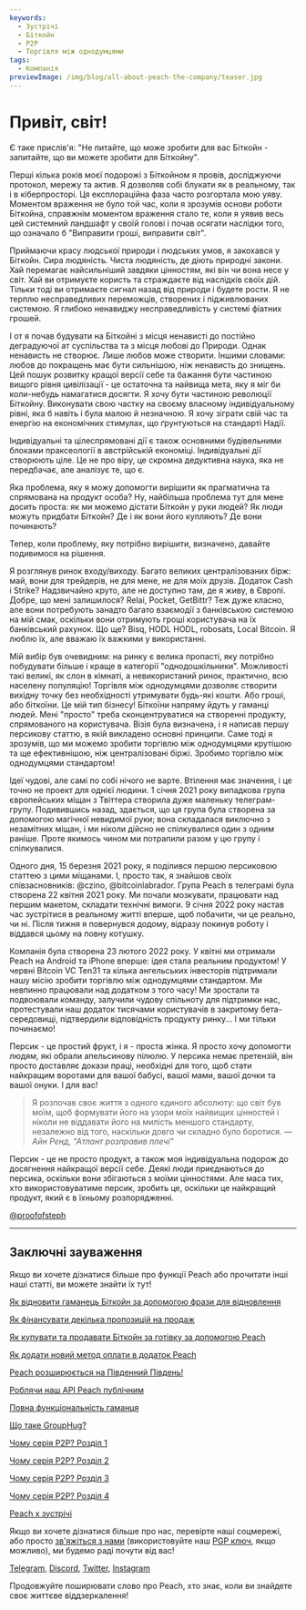 ```yaml
---
keywords:
  - Зустрічі
  - Біткойн
  - P2P
  - Торгівля між однодумцями
tags:
  - Компанія
previewImage: /img/blog/all-about-peach-the-company/teaser.jpg
---
```


# Привіт, світ!

Є таке прислів'я: "Не питайте, що може зробити для вас Біткойн - запитайте, що ви можете зробити для Біткойну".

Перші кілька років моєї подорожі з Біткойном я провів, досліджуючи протокол, мережу та актив. Я дозволяв собі блукати як в реальному, так і в кіберпросторі. Ця експлораційна фаза часто розгортала мою уяву. Моментом враження не було той час, коли я зрозумів основи роботи Біткойна, справжнім моментом враження стало те, коли я уявив весь цей системний ландшафт у своїй голові і почав осягати наслідки того, що означало б "Виправити гроші, виправити світ".

Приймаючи красу людської природи і людських умов, я закохався у Біткойн. Сира людяність. Чиста людяність, де діють природні закони. Хай перемагає найсильніший завдяки цінностям, які він чи вона несе у світ. Хай ви отримуєте користь та страждаєте від наслідків своїх дій. Тільки тоді ви отримаєте сигнал назад від природи і будете рости. Я не терплю несправедливих переможців, створених і підживлюваних системою. Я глибоко ненавиджу несправедливість у системі фіатних грошей.

І от я почав будувати на Біткойні з місця ненависті до постійно деградуючої ат суспільства та з місця любові до Природи. Однак ненависть не створює. Лише любов може створити. Іншими словами: любов до покращень має бути сильнішою, ніж ненависть до знищень. Цей пошук розвитку кращої версії себе та бажання бути частиною вищого рівня цивілізації - це остаточна та найвища мета, яку я міг би коли-небудь намагатися досягти. Я хочу бути частиною революції Біткойну. Виконувати свою частку на своєму власному індивідуальному рівні, яка б навіть і була малою й незначною. Я хочу зіграти свій час та енергію на економічних стимулах, що ґрунтуються на стандарті Надії.

Індивідуальні та цілеспрямовані дії є також основними будівельними блоками праксеології в австрійській економіці. Індивідуальні дії створюють ціле. Це не про віру, це скромна дедуктивна наука, яка не передбачає, але аналізує те, що є.

Яка проблема, яку я можу допомогти вирішити як прагматична та спрямована на продукт особа? Ну, найбільша проблема тут для мене досить проста: як ми можемо дістати Біткойн у руки людей? Як люди можуть придбати Біткойн? Де і як вони його купляють? Де вони починають?

Тепер, коли проблему, яку потрібно вирішити, визначено, давайте подивимося на рішення.

Я розглянув ринок входу/виходу. Багато великих централізованих бірж: май, вони для трейдерів, не для мене, не для моїх друзів. Додаток Cash і Strike? Надзвичайно круто, але не доступно там, де я живу, в Європі. Добре, що мені залишилося? Relai, Pocket, GetBittr? Теж дуже класно, але вони потребують занадто багато взаємодії з банківською системою на мій смак, оскільки вони отримують гроші користувача на їх банківський рахунок. Що ще? Bisq, HODL HODL, robosats, Local Bitcoin. Я люблю їх, але вважаю їх важкими у використанні.

Мій вибір був очевидним: на ринку є велика пропасті, яку потрібно побудувати більше і краще в категорії "однодошкільники". Можливості такі великі, як слон в кімнаті, а невикористаний ринок, практично, всю населену популяцію! Торгівля між однодумцями дозволяє створити вихідну точку без необхідності утримувати будь-які кошти. Або гроші, або біткоїни. Це мій тип бізнесу! Біткоїни напряму йдуть у гаманці людей. Мені "просто" треба сконцентруватися на створенні продукту, спрямованого на користувача. Візія була визначена, і я написав першу персикову статтю, в якій викладено основні принципи. Саме тоді я зрозумів, що ми можемо зробити торгівлю між однодумцями крутішою та ще ефективнішою, ніж централізовані біржі. Зробимо торгівлю між однодумцями стандартом!

Ідеї чудові, але самі по собі нічого не варте. Втілення має значення, і це точно не проект для однієї людини. 1 січня 2021 року випадкова група європейських міщан з Твіттера створила дуже маленьку телеграм-групу. Подивившись назад, здається, що ця група була створена за допомогою магічної невидимої руки; вона складалася виключно з незамітних міщан, і ми ніколи дійсно не спілкувалися один з одним раніше. Проте якимось чином ми потрапили разом у цю групу і спілкувалися.

Одного дня, 15 березня 2021 року, я поділився першою персиковою статтею з цими міщанами. І, просто так, я знайшов своїх співзасновників: @czino, @bitcoinlabrador. Група Peach в телеграмі була створена 22 квітня 2021 року. Ми почали мозкувати, працювати над першим макетом, складати технічні вимоги. 9 січня 2022 року настав час зустрітися в реальному житті вперше, щоб побачити, чи це реально, чи ні. Після тижня я повернувся додому, відразу покинув роботу і віддався цьому на повну котушку.

Компанія була створена 23 лютого 2022 року. У квітні ми отримали Peach на Android та iPhone вперше: ідея стала реальним продуктом! У червні Bitcoin VC Ten31 та кілька ангельських інвесторів підтримали нашу місію зробити торгівлю між однодумцями стандартом. Ми невпинно працювали над додатком з того часу! Ми зростали та подвоювали команду, залучили чудову спільноту для підтримки нас, протестували наш додаток тисячами користувачів в закритому бета-середовищі, підтвердили відповідність продукту ринку... І ми тільки починаємо!

Персик - це простий фрукт, і я - проста жінка. Я просто хочу допомогти людям, які обрали апельсинову пілюлю. У персика немає претензій, він просто доставляє докази праці, необхідні для того, щоб стати найкращим воротами для вашої бабусі, вашої мами, вашої дочки та вашої онуки. І для вас!

> Я розпочав своє життя з одного єдиного абсолюту: що світ був моїм, щоб формувати його на узори моїх найвищих цінностей і ніколи не віддавати його на милість меншого стандарту, незалежно від того, наскільки довго чи складно було боротися.
> <cite>— Айн Ренд, "Атлант розправив плечі"</cite>

Персик - це не просто продукт, а також моя індивідуальна подорож до досягнення найкращої версії себе. Деякі люди приєднаються до персика, оскільки вони збігаються з моїми цінностями. Але маса тих, хто використовуватиме персик, зробить це, оскільки це найкращий продукт, який є в їхньому розпорядженні.

[@proofofsteph](https://twitter.com/proofofsteph)

---

## Заключні зауваження

Якщо ви хочете дізнатися більше про функції Peach або прочитати інші наші статті, ви можете знайти їх тут!

[Як відновити гаманець Біткойн за допомогою фрази для відновлення](https://peachbitcoin.com/uk/blog/how-to-restore-peach-wallet/)

[Як фінансувати декілька пропозицій на продаж](https://peachbitcoin.com/uk/blog/funding-multiple-sell-offers/)

[Як купувати та продавати Біткойн за готівку за допомогою Peach](https://peachbitcoin.com/uk/blog/how-to-buy-and-sell-bitcoin-with-cash-using-peach/)

[Як додати новий метод оплати в додаток Peach](https://peachbitcoin.com/uk/blog/how-to-add-a-payment-method/)

[Peach розширюється на Південний Південь!](https://peachbitcoin.com/uk/blog/peach-expands-to-the-global-south/)

[Роблячи наш API Peach публічним](https://peachbitcoin.com/uk/blog/making-our-peach-api-public/)

[Повна функціональність гаманця](https://peachbitcoin.com/uk/blog/full-wallet-functionality/)

[Що таке GroupHug?](https://peachbitcoin.com/uk/blog/group-hug/)

[Чому серія P2P? Розділ 1](https://peachbitcoin.com/uk/blog/why-p2p-chapter-1/)

[Чому серія P2P? Розділ 2](https://peachbitcoin.com/uk/blog/why-p2p-chapter-2/)

[Чому серія P2P? Розділ 3](https://peachbitcoin.com/uk/blog/why-p2p-chapter-3-circular-economies/)

[Чому серія P2P? Розділ 4](https://peachbitcoin.com/uk/blog/why-p2p-chapter-4-chains-of-trust/)

[Peach x зустрічі](https://peachbitcoin.com/uk/blog/peach-for-meetups/)

Якщо ви хочете дізнатися більше про нас, перевірте наші соцмережі, або просто [зв'яжіться з нами](mailto:hello@peachbitcoin.com) (використовуйте наш [PGP ключ](https://keys.openpgp.org/vks/v1/by-fingerprint/48339A19645E2E53488E0E5479E1B270FACD1BD2), якщо можливо), ми будемо раді почути від вас!

[Telegram](https://t.me/+GkOW1J-ixBBkZWRk), [Discord](https://discord.gg/ypeHz3SW54), [Twitter](https://twitter.com/peachbitcoin), [Instagram](https://instagram.com/peachbitcoin)

Продовжуйте поширювати слово про Peach, хто знає, коли ви знайдете своє життєве віддзеркалення!
